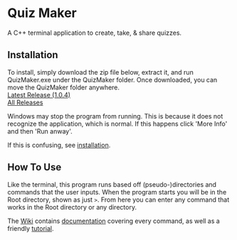 # Quiz Maker
A C++ terminal application to create, take, & share quizzes.

## Installation
To install, simply download the zip file below, extract it, and run QuizMaker.exe under the QuizMaker folder. Once downloaded, you can move the QuizMaker folder anywhere.  
[Latest Release (1.0.4)](https://mega.nz/file/fgxXnQbJ#tRy58ZmOI7eD_l19RV66s-y0Ceg1L9hjWirTIfuzI2M)  
[All Releases](https://mega.nz/folder/Xlxk0JhR#GEoC0FFyyR9OX82k4XjYNg)

Windows may stop the program from running. This is because it does not recognize the application, which is normal. If this happens click 'More Info' and then 'Run anway'.

If this is confusing, see [installation](https://github.com/jopo86/QuizMaker/wiki/Installation).

## How To Use
Like the terminal, this program runs based off (pseudo-)directories and commands that the user inputs. When the program starts you will be in the Root directory, shown as just `>`. From here you can enter any command that works in the Root directory or any directory.

The [Wiki](https://github.com/jopo86/QuizMaker/wiki) contains [documentation](https://github.com/jopo86/QuizMaker/wiki/Documentation) covering every command, as well as a friendly [tutorial](https://github.com/jopo86/QuizMaker/wiki/Tutorial).
